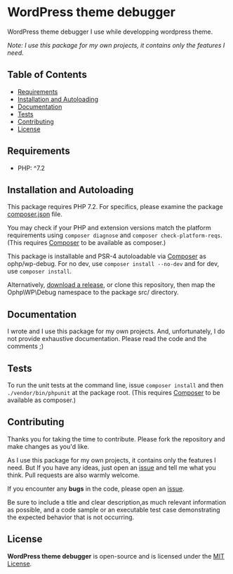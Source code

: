 # WordPress theme debugger

WordPress theme debugger I use while developping wordpress theme.

*Note: I use this package for my own projects, it contains only the features I need.*

## Table of Contents

- [Requirements](#requirements)
- [Installation and Autoloading](#installation)
- [Documentation](#documentation)
- [Tests](#tests)
- [Contributing](#contributing)
- [License](#license)

## Requirements

- PHP: ^7.2

## Installation and Autoloading

This package requires PHP 7.2. For specifics, please examine the package [composer.json](https://github.com/ojullien/Ophp-WP-Debug/blob/master/composer.json) file.

You may check if your PHP and extension versions match the platform requirements using `composer diagnose` and `composer check-platform-reqs`. (This requires [Composer](https://getcomposer.org/) to be available as composer.)

This package is installable and PSR-4 autoloadable via [Composer](https://getcomposer.org/) as ophp/wp-debug. For no dev, use `composer install --no-dev` and for dev, use `composer install`.

Alternatively, [download a release](https://github.com/ojullien/Ophp-WP-Debug/releases), or clone this repository, then map the Ophp\WP\Debug namespace to the package src/ directory.

## Documentation

I wrote and I use this package for my own projects. And, unfortunately, I do not provide exhaustive documentation. Please read the code and the comments ;)

## Tests

To run the unit tests at the command line, issue `composer install` and then `./vendor/bin/phpunit` at the package root. (This requires [Composer](https://getcomposer.org/) to be available as composer.)

## Contributing

Thanks you for taking the time to contribute. Please fork the repository and make changes as you'd like.

As I use this package for my own projects, it contains only the features I need. But If you have any ideas, just open an [issue](https://github.com/ojullien/Ophp-WP-Debug/issues) and tell me what you think. Pull requests are also warmly welcome.

If you encounter any **bugs** in the code, please open an [issue](https://github.com/ojullien/Ophp-WP-Debug/issues).

Be sure to include a title and clear description,as much relevant information as possible, and a code sample or an executable test case demonstrating the expected behavior that is not occurring.

## License

**WordPress theme debugger** is open-source and is licensed under the [MIT License](https://github.com/ojullien/Ophp-WP-Debug/blob/master/LICENSE).
